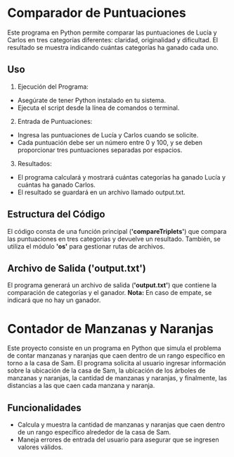 # Comparador de Puntuaciones
Este programa en Python permite comparar las puntuaciones de Lucía y Carlos en tres categorías diferentes: claridad, originalidad y dificultad. El resultado se muestra indicando cuántas categorías ha ganado cada uno.
## Uso
1. Ejecución del Programa:
* Asegúrate de tener Python instalado en tu sistema.
* Ejecuta el script desde la línea de comandos o terminal.
2. Entrada de Puntuaciones:
* Ingresa las puntuaciones de Lucía y Carlos cuando se solicite.
* Cada puntuación debe ser un número entre 0 y 100, y se deben proporcionar tres puntuaciones separadas por espacios.
3. Resultados:
* El programa calculará y mostrará cuántas categorías ha ganado Lucía y cuántas ha ganado Carlos.
* El resultado se guardará en un archivo llamado output.txt.
## Estructura del Código
El código consta de una función principal (**'compareTriplets'**) que compara las puntuaciones en tres categorías y devuelve un resultado. También, se utiliza el módulo **'os'** para gestionar rutas de archivos.
## Archivo de Salida ('output.txt')
El programa generará un archivo de salida (**'output.txt'**) que contiene la comparación de categorías y el ganador.
**Nota:** En caso de empate, se indicará que no hay un ganador.
# Contador de Manzanas y Naranjas
Este proyecto consiste en un programa en Python que simula el problema de contar manzanas y naranjas que caen dentro de un rango específico en torno a la casa de Sam. El programa solicita al usuario ingresar información sobre la ubicación de la casa de Sam, la ubicación de los árboles de manzanas y naranjas, la cantidad de manzanas y naranjas, y finalmente, las distancias a las que caen cada manzana y naranja.
## Funcionalidades

-   Calcula y muestra la cantidad de manzanas y naranjas que caen dentro de un rango específico alrededor de la casa de Sam.
-   Maneja errores de entrada del usuario para asegurar que se ingresen valores válidos.